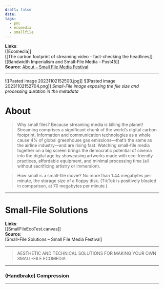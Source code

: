 ```yaml
---
draft: false
date: 
tags:
  - pmc
  - ecomedia
  - smallfile
---
```

**Links**:<br>[[Ecomedia]]<br>[[The carbon footprint of streaming video - fact-checking the headlines]]<br>[[Bandwidth Imperialism and Small-File Media - Post45]]<br>
**Source**: [About – Small File Media Festival](https://smallfile.ca/about/)<br>
___

![[Pasted image 20231102152503.jpg]]
![[Pasted image 20231102152704.png]]
*Small-File image exposing the file size and processing duration in the metadata*
# About 

>Why small files? Because streaming media is killing the planet! Streaming comprises a significant chunk of the world’s digital carbon footprint. Information and communication technologies as a whole cause 4% of global greenhouse gas emissions—that’s the same as the airline industry—and are rising fast. Watching small-file media together on a big screen brings the democratic potential of cinema into the digital age by showcasing artworks made with eco-friendly practices, affordable equipment, and minimal processing time (all without sacrificing artistry or immersion).

>How small is a small-file movie? No more than 1.44 megabytes per minute, the storage size of a floppy disk. (TikTok is positively bloated in comparison, at 70 megabytes per minute.)
___
# Small-File Solutions 

**Links**:<br>[[SmallFileEcoTest.canvas]]<br>
**Source**: <br>
[Small-File Solutions – Small File Media Festival]
___

>AESTHETIC AND TECHNICAL SOLUTIONS FOR MAKING YOUR OWN SMALL-FILE ECOMEDIA

___
### (Handbrake) Compression






___


